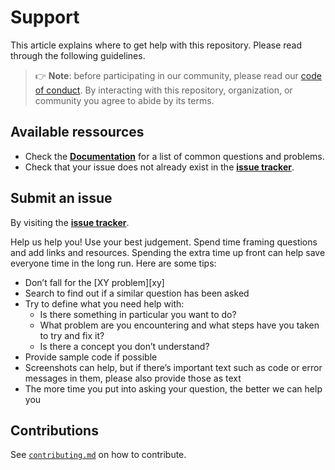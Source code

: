 # Support

This article explains where to get help with this repository.
Please read through the following guidelines.

> 👉 **Note**: before participating in our community, please read our
> [code of conduct][conduct].
> By interacting with this repository, organization, or community you agree to
> abide by its terms.

## Available ressources

- Check the **[Documentation][documentation]** for a list of common questions and problems.
- Check that your issue does not already exist in the **[issue tracker][issues]**.

## Submit an issue

By visiting the **[issue tracker][issues]**.

Help us help you!
Use your best judgement.
Spend time framing questions and add links and resources.
Spending the extra time up front can help save everyone time in the long run.
Here are some tips:

- Don’t fall for the [XY problem][xy]
- Search to find out if a similar question has been asked
- Try to define what you need help with:
  - Is there something in particular you want to do?
  - What problem are you encountering and what steps have you taken to try and fix it?
  - Is there a concept you don’t understand?
- Provide sample code if possible
- Screenshots can help, but if there’s important text such as code or error messages in them, please also provide those as text
- The more time you put into asking your question, the better we can help you

## Contributions

See [`contributing.md`][contributing] on how to contribute.

<!-- Definitions -->

[conduct]: https://github.com/JV-conseil-Internet-Consulting/django-azure-active-directory-signin/blob/main/CODE_OF_CONDUCT.md
[contributing]: https://github.com/JV-conseil-Internet-Consulting/django-azure-active-directory-signin/blob/main/CONTRIBUTING.md
[documentation]: https://jv-conseil-internet-consulting.github.io/django-azure-active-directory-signin/
[issues]: https://github.com/JV-conseil-Internet-Consulting/django-azure-active-directory-signin/issues
